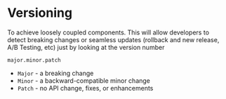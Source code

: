 # Versioning

To achieve loosely coupled components. This will allow developers to detect breaking changes or seamless updates (rollback and new release, A/B Testing, etc) just by looking at the version number

`major.minor.patch`

* `Major` - a breaking change
* `Minor` - a backward-compatible minor change
* `Patch` - no API change, fixes, or enhancements
